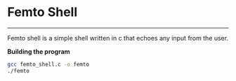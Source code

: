 # Femto Shell
---
Femto shell is a simple shell written in c that echoes any input from the user.

**Building the program**

``` bash
gcc femto_shell.c -o femto
./femto
```
